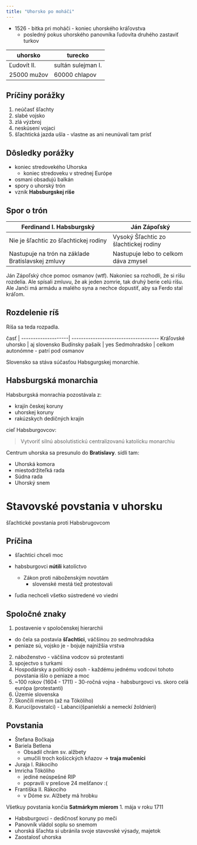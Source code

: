 ```yaml
---
title: "Uhorsko po moháči"
---
```



- 1526 - bitka pri moháči - koniec uhorského kráľovstva
  - posledný pokus uhorského panovníka ľudovíta druhého zastaviť turkov

 uhorsko       |    turecko
---------------|----------------
  Ľudovít II.  | sultán sulejman I.
  25000 mužov  |  60000 chlapov

## Príčiny porážky
1. neúčasť šľachty
2. slabé vojsko
3. zlá výzbroj
4. neskúsení vojaci
5. šľachtická jazda ušla - vlastne as ani neunúvali tam prísť

## Dôsledky porážky
 - koniec stredovekého Uhorska
   - koniec stredoveku v strednej Európe
 - osmani obsadujú balkán
 - spory o uhorský trón
 - vznik **Habsburgskej ríše**

## Spor o trón

 Ferdinand I. Habsburgský                          | Ján Zápoľský
---------------------------------------------------|--------------
 Nie je šľachtic zo šľachtickej rodiny             | Vysoký Šľachtic zo šlachtickej rodiny
 Nastupuje na trón na základe Bratislavskej zmluvy | Nastupuje lebo to celkom dáva zmysel

Ján Zápoľský chce pomoc osmanov (wtf).
Nakoniec sa rozhodli, že si ríšu rozdelia. Ale spísali zmluvu, že ak jeden zomrie, tak druhý berie celú ríšu. Ale Janči má armádu a malého syna a nechce dopustiť, aby sa Ferdo stal kráľom.

## Rozdelenie ríš

Ríša sa teda rozpadla.


časť                          |
--------------------| -------------------------------------
Kráľovské uhorsko  | aj slovensko
Budínsky pašaik      | yes
Sedmohradsko        | celkom autonómne - patrí pod osmanov

Slovensko sa stáva súčasťou Habsgurgskej monarchie.

## Habsburgská monarchia

Habsburgská monrachia pozostávala z:

 - krajín českej koruny
 - uhorskej koruny
 - rakúzskych dedičných krajín

cieľ Habsburgovcov:
> Vytvoriť silnú absolutistickú centralizovanú katolícku monarchiu

Centrum uhorska sa presunulo do **Bratislavy**. sídli tam:
 - Uhorská komora
 - miestodržiteľká rada
 - Súdna rada
 - Uhorský snem


# Stavovské povstania v uhorsku
šľachtické povstania proti Habsbrugovcom

## Príčina
 - šľachtici chceli moc
 - habsburgovci **nútili** katolíctvo
   - Zákon proti náboženským novotám
     - slovenské mestá tiež protestovali

 - ľudia nechceli všetko sústredené vo viedni

## Spoločné znaky
1. postavenie v spoločenskej hierarchii
  - do čela sa postavia **šľachtici**, váčšinou zo sedmohradska
  - peniaze sú, vojsko je - bojuje najnižšia vrstva
2. náboženstvo - väčšina vodcov sú protestanti
3. spojectvo s turkami
4. Hospodársky a politický osoh - každému jednému vodcovi tohoto povstania išlo o peniaze a moc
5. ~100 rokov (1604 - 1711) - 30-ročná vojna - habsburgovci vs. skoro celá európa (protestanti)
6. Územie slovenska
7. Skončili mierom (až na Tököliho)
8. Kuruci(povstalci) - Labanci(španielski a nemeckí žoldnieri)

## Povstania

- Štefana Bočkaja
- Bariela Betlena
  - Obsadil chrám sv. alžbety
  - umučili troch košicckých kňazov -> **traja mučeníci**
- Juraja I. Rákociho
- Imricha Tököliho
  - jediné neúspešné RIP
  - popravili v prešove 24 mešťanov :(
- Františka II. Rákociho
  - v Dóme sv. Alžbety má hrobku

Všetkuy povstania končia **Satmárkym mierom** 1. mája v roku 1711

 - Habsburgovci - dedičnosť koruny po meči
 - Panovník vládol soplu so snemom
 - uhorská šľachta si ubránila svoje stavovské výsady, majetok
 - Zaostalosť uhorska
